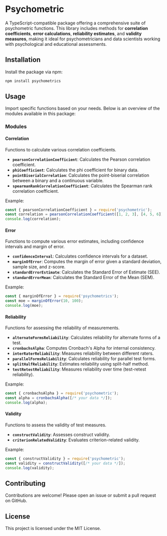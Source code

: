 # Psychometric

A TypeScript-compatible package offering a comprehensive suite of psychometric functions. This library includes methods for **correlation coefficients**, **error calculations**, **reliability estimates**, and **validity measures**, making it ideal for psychometricians and data scientists working with psychological and educational assessments.

## Installation

Install the package via npm:

```bash
npm install psychometrics
```

## Usage

Import specific functions based on your needs. Below is an overview of the modules available in this package:

### Modules

#### Correlation

Functions to calculate various correlation coefficients.

- **`pearsonCorrelationCoefficient`**: Calculates the Pearson correlation coefficient.
- **`phiCoefficient`**: Calculates the phi coefficient for binary data.
- **`pointBiserialCorrelation`**: Calculates the point-biserial correlation between a binary and a continuous variable.
- **`spearmanRankCorrelationCoefficient`**: Calculates the Spearman rank correlation coefficient.

Example:
```typescript
const { pearsonCorrelationCoefficient } = require('psychometric');
const correlation = pearsonCorrelationCoefficient([1, 2, 3], [4, 5, 6]);
console.log(correlation);
```

#### Error

Functions to compute various error estimates, including confidence intervals and margin of error.

- **`confidenceInterval`**: Calculates confidence intervals for a dataset.
- **`marginOfError`**: Computes the margin of error given a standard deviation, sample size, and z-score.
- **`standardErrorEstimate`**: Calculates the Standard Error of Estimate (SEE).
- **`standardErrorMean`**: Calculates the Standard Error of the Mean (SEM).

Example:
```typescript
const { marginOfError } = require('psychometrics');
const moe = marginOfError(10, 100);
console.log(moe);
```

#### Reliability

Functions for assessing the reliability of measurements.

- **`alternateFormsReliability`**: Calculates reliability for alternate forms of a test.
- **`cronbachsAlpha`**: Computes Cronbach's Alpha for internal consistency.
- **`interRaterReliability`**: Measures reliability between different raters.
- **`parallelFormsReliability`**: Calculates reliability for parallel test forms.
- **`splitHalfReliability`**: Estimates reliability using split-half method.
- **`testRetestReliability`**: Measures reliability over time (test-retest reliability).

Example:
```typescript
const { cronbachsAlpha } = require('psychometric');
const alpha = cronbachsAlpha([/* your data */]);
console.log(alpha);
```

#### Validity

Functions to assess the validity of test measures.

- **`constructValidity`**: Assesses construct validity.
- **`criterionRelatedValidity`**: Evaluates criterion-related validity.

Example:
```typescript
const { constructValidity } = require('psychometric');
const validity = constructValidity([/* your data */]);
console.log(validity);
```

## Contributing

Contributions are welcome! Please open an issue or submit a pull request on GitHub.

## License

This project is licensed under the MIT License.
